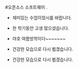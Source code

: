 #오픈소스 소프트웨어
.
- 재미있는 수업이었시를 바랍니다.
- 한 학기동안 고생 많으셨습니다.
- 야호 여름방학이다~~~~~~~ 

- 건강한 모습으로 다시 뵙겠습니다.
- 건강한 모습으로 다시 뵙겠습니다.
